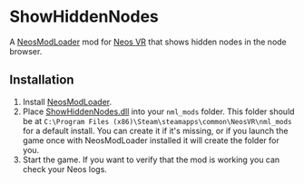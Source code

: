 # ShowHiddenNodes

A [NeosModLoader](https://github.com/zkxs/NeosModLoader) mod for [Neos VR](https://neos.com/) that shows hidden nodes in the node browser.

## Installation
1. Install [NeosModLoader](https://github.com/zkxs/NeosModLoader).
1. Place [ShowHiddenNodes.dll](https://github.com/eia485/NeosShowHiddenNodes/releases/latest/download/ShowHiddenNodes.dll) into your `nml_mods` folder. This folder should be at `C:\Program Files (x86)\Steam\steamapps\common\NeosVR\nml_mods` for a default install. You can create it if it's missing, or if you launch the game once with NeosModLoader installed it will create the folder for you.
1. Start the game. If you want to verify that the mod is working you can check your Neos logs.